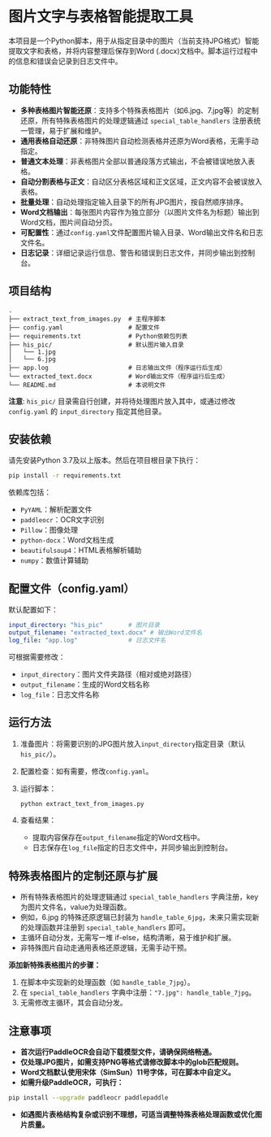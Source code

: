 # 图片文字与表格智能提取工具

本项目是一个Python脚本，用于从指定目录中的图片（当前支持JPG格式）智能提取文字和表格，并将内容整理后保存到Word (.docx)文档中。脚本运行过程中的信息和错误会记录到日志文件中。

## 功能特性

- **多种表格图片智能还原**：支持多个特殊表格图片（如6.jpg、7.jpg等）的定制还原，所有特殊表格图片的处理逻辑通过 `special_table_handlers` 注册表统一管理，易于扩展和维护。
- **通用表格自动还原**：非特殊图片自动检测表格并还原为Word表格，无需手动指定。
- **普通文本处理**：非表格图片全部以普通段落方式输出，不会被错误地放入表格。
- **自动分割表格与正文**：自动区分表格区域和正文区域，正文内容不会被误放入表格。
- **批量处理**：自动处理指定输入目录下的所有JPG图片，按自然顺序排序。
- **Word文档输出**：每张图片内容作为独立部分（以图片文件名为标题）输出到Word文档，图片间自动分页。
- **可配置性**：通过`config.yaml`文件配置图片输入目录、Word输出文件名和日志文件名。
- **日志记录**：详细记录运行信息、警告和错误到日志文件，并同步输出到控制台。

## 项目结构

```
.
├── extract_text_from_images.py  # 主程序脚本
├── config.yaml                  # 配置文件
├── requirements.txt             # Python依赖包列表
├── his_pic/                     # 默认图片输入目录
│   └── 1.jpg
│   └── 6.jpg
├── app.log                      # 日志输出文件（程序运行后生成）
└── extracted_text.docx          # Word输出文件（程序运行后生成）
└── README.md                    # 本说明文件
```

**注意**: `his_pic/` 目录需自行创建，并将待处理图片放入其中，或通过修改 `config.yaml` 的 `input_directory` 指定其他目录。

## 安装依赖

请先安装Python 3.7及以上版本。然后在项目根目录下执行：

```bash
pip install -r requirements.txt
```

依赖库包括：
- `PyYAML`：解析配置文件
- `paddleocr`：OCR文字识别
- `Pillow`：图像处理
- `python-docx`：Word文档生成
- `beautifulsoup4`：HTML表格解析辅助
- `numpy`：数值计算辅助

## 配置文件（config.yaml）

默认配置如下：

```yaml
input_directory: "his_pic"       # 图片目录
output_filename: "extracted_text.docx" # 输出Word文件名
log_file: "app.log"              # 日志文件名
```

可根据需要修改：
- `input_directory`：图片文件夹路径（相对或绝对路径）
- `output_filename`：生成的Word文档名称
- `log_file`：日志文件名称

## 运行方法

1.  准备图片：将需要识别的JPG图片放入`input_directory`指定目录（默认`his_pic/`）。
2.  配置检查：如有需要，修改`config.yaml`。
3.  运行脚本：

    ```bash
    python extract_text_from_images.py
    ```

4.  查看结果：
    - 提取内容保存在`output_filename`指定的Word文档中。
    - 日志保存在`log_file`指定的日志文件中，并同步输出到控制台。

## 特殊表格图片的定制还原与扩展

- 所有特殊表格图片的处理逻辑通过 `special_table_handlers` 字典注册，key为图片文件名，value为处理函数。
- 例如，6.jpg 的特殊还原逻辑已封装为 `handle_table_6jpg`，未来只需实现新的处理函数并注册到 `special_table_handlers` 即可。
- 主循环自动分发，无需写一堆 if-else，结构清晰，易于维护和扩展。
- 非特殊图片自动走通用表格还原逻辑，无需手动干预。

**添加新特殊表格图片的步骤：**
1. 在脚本中实现新的处理函数（如 `handle_table_7jpg`）。
2. 在 `special_table_handlers` 字典中注册：`"7.jpg": handle_table_7jpg`。
3. 无需修改主循环，其会自动分发。

## 注意事项

- **首次运行PaddleOCR会自动下载模型文件，请确保网络畅通。**
- **仅处理JPG图片，如需支持PNG等格式请修改脚本中的glob匹配规则。**
- **Word文档默认使用宋体（SimSun）11号字体，可在脚本中自定义。**
- **如需升级PaddleOCR，可执行：**

```bash
pip install --upgrade paddleocr paddlepaddle
```

- **如遇图片表格结构复杂或识别不理想，可适当调整特殊表格处理函数或优化图片质量。**

